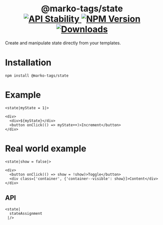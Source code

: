 <h1 align="center">
  <!-- Logo -->
  <br/>
  @marko-tags/state
	<br/>

  <!-- Stability -->
  <a href="https://nodejs.org/api/documentation.html#documentation_stability_index">
    <img src="https://img.shields.io/badge/stability-unstable-red.svg" alt="API Stability"/>
  </a>
  <!-- NPM Version -->
  <a href="https://npmjs.org/package/@marko-tags/state">
    <img src="https://img.shields.io/npm/v/@marko-tags/state.svg" alt="NPM Version"/>
  </a>
  <!-- Downloads -->
  <a href="https://npmjs.org/package/@marko-tags/state">
    <img src="https://img.shields.io/npm/dm/@marko-tags/state.svg" alt="Downloads"/>
  </a>
</h1>

Create and manipulate state directly from your templates.

# Installation

```console
npm install @marko-tags/state
```

# Example

```marko
<state|myState = 1|>

<div>
  <div>${myState}</div>
  <button onClick(() => myState++)>Increment</button>
</div>
```

# Real world example

```marko
<state|show = false|>

<div>
  <button onClick(() => show = !show)>Toggle</button>
  <div class=['container', {'container--visible': show}]>Content</div>
</div>
```

## API

```marko
<state|
  stateAssignment
 |/>
```
